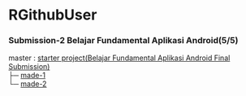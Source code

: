 # RGithubUser

### Submission-2 Belajar Fundamental Aplikasi Android(5/5)

master : <a href="https://github.com/RadRasyad/RGithubUser/tree/master">starter project(Belajar Fundamental Aplikasi Android Final Submission)</a> \
├─ <a href="https://github.com/RadRasyad/RGithubUser/tree/made-1">made-1</a> \
└─ <a href="https://github.com/RadRasyad/RGithubUser/tree/made-2">made-2</a>
